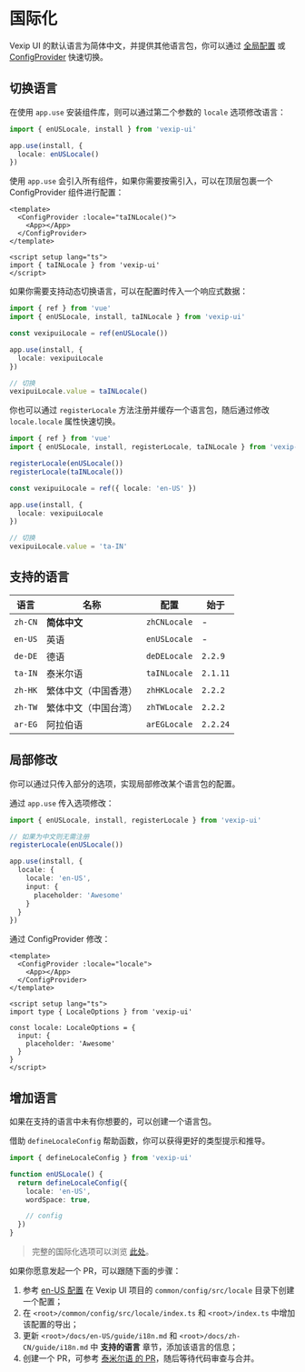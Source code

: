 # 国际化

Vexip UI 的默认语言为简体中文，并提供其他语言包，你可以通过 [全局配置](/zh-CN/guide/global-config) 或 [ConfigProvider](/zh-CN/component/config-provider) 快速切换。

## 切换语言

在使用 `app.use` 安装组件库，则可以通过第二个参数的 `locale` 选项修改语言：

```ts
import { enUSLocale, install } from 'vexip-ui'

app.use(install, {
  locale: enUSLocale()
})
```

使用 `app.use` 会引入所有组件，如果你需要按需引入，可以在顶层包裹一个 ConfigProvider 组件进行配置：

```vue
<template>
  <ConfigProvider :locale="taINLocale()">
    <App></App>
  </ConfigProvider>
</template>

<script setup lang="ts">
import { taINLocale } from 'vexip-ui'
</script>
```

如果你需要支持动态切换语言，可以在配置时传入一个响应式数据：

```ts
import { ref } from 'vue'
import { enUSLocale, install, taINLocale } from 'vexip-ui'

const vexipuiLocale = ref(enUSLocale())

app.use(install, {
  locale: vexipuiLocale
})

// 切换
vexipuiLocale.value = taINLocale()
```

你也可以通过 `registerLocale` 方法注册并缓存一个语言包，随后通过修改 `locale.locale` 属性快速切换。

```ts
import { ref } from 'vue'
import { enUSLocale, install, registerLocale, taINLocale } from 'vexip-ui'

registerLocale(enUSLocale())
registerLocale(taINLocale())

const vexipuiLocale = ref({ locale: 'en-US' })

app.use(install, {
  locale: vexipuiLocale
})

// 切换
vexipuiLocale.value = 'ta-IN'
```

## 支持的语言

| 语言    | 名称                 | 配置         | 始于     |
| ------- | -------------------- | ------------ | -------- |
| `zh-CN` | **简体中文**         | `zhCNLocale` | -        |
| `en-US` | 英语                 | `enUSLocale` | -        |
| `de-DE` | 德语                 | `deDELocale` | `2.2.9`  |
| `ta-IN` | 泰米尔语             | `taINLocale` | `2.1.11` |
| `zh-HK` | 繁体中文（中国香港） | `zhHKLocale` | `2.2.2`  |
| `zh-TW` | 繁体中文（中国台湾） | `zhTWLocale` | `2.2.2`  |
| `ar-EG` | 阿拉伯语             | `arEGLocale` | `2.2.24` |

## 局部修改

你可以通过只传入部分的选项，实现局部修改某个语言包的配置。

通过 `app.use` 传入选项修改：

```ts
import { enUSLocale, install, registerLocale } from 'vexip-ui'

// 如果为中文则无需注册
registerLocale(enUSLocale())

app.use(install, {
  locale: {
    locale: 'en-US',
    input: {
      placeholder: 'Awesome'
    }
  }
})
```

通过 ConfigProvider 修改：

```vue
<template>
  <ConfigProvider :locale="locale">
    <App></App>
  </ConfigProvider>
</template>

<script setup lang="ts">
import type { LocaleOptions } from 'vexip-ui'

const locale: LocaleOptions = {
  input: {
    placeholder: 'Awesome'
  }
}
</script>
```

## 增加语言

如果在支持的语言中未有你想要的，可以创建一个语言包。

借助 `defineLocaleConfig` 帮助函数，你可以获得更好的类型提示和推导。

```ts
import { defineLocaleConfig } from 'vexip-ui'

function enUSLocale() {
  return defineLocaleConfig({
    locale: 'en-US',
    wordSpace: true,

    // config
  })
}
```

> 完整的国际化选项可以浏览 [此处](https://github.com/vexip-ui/vexip-ui/blob/main/common/config/src/locale/helper.ts#L5)。

如果你愿意发起一个 PR，可以跟随下面的步骤：

1. 参考 [en-US 配置](https://github.com/vexip-ui/vexip-ui/blob/main/common/config/src/locale/en-US.ts) 在 Vexip UI 项目的 `common/config/src/locale` 目录下创建一个配置；
2. 在 `<root>/common/config/src/locale/index.ts` 和 `<root>/index.ts` 中增加该配置的导出；
3. 更新 `<root>/docs/en-US/guide/i18n.md` 和 `<root>/docs/zh-CN/guide/i18n.md` 中 **支持的语言** 章节，添加该语言的信息；
4. 创建一个 PR，可参考 [泰米尔语 的 PR](https://github.com/vexip-ui/vexip-ui/pull/293/files)，随后等待代码审查与合并。
